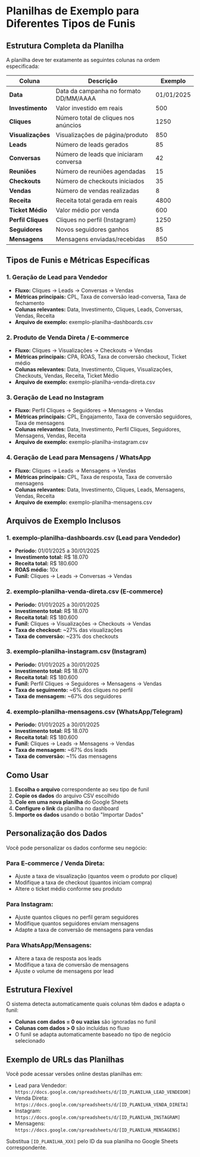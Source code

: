 # Planilhas de Exemplo para Diferentes Tipos de Funis

## Estrutura Completa da Planilha

A planilha deve ter exatamente as seguintes colunas na ordem especificada:

| Coluna | Descrição | Exemplo |
|--------|-----------|---------|
| **Data** | Data da campanha no formato DD/MM/AAAA | 01/01/2025 |
| **Investimento** | Valor investido em reais | 500 |
| **Cliques** | Número total de cliques nos anúncios | 1250 |
| **Visualizações** | Visualizações de página/produto | 850 |
| **Leads** | Número de leads gerados | 85 |
| **Conversas** | Número de leads que iniciaram conversa | 42 |
| **Reuniões** | Número de reuniões agendadas | 15 |
| **Checkouts** | Número de checkouts iniciados | 35 |
| **Vendas** | Número de vendas realizadas | 8 |
| **Receita** | Receita total gerada em reais | 4800 |
| **Ticket Médio** | Valor médio por venda | 600 |
| **Perfil Cliques** | Cliques no perfil (Instagram) | 1250 |
| **Seguidores** | Novos seguidores ganhos | 85 |
| **Mensagens** | Mensagens enviadas/recebidas | 850 |

## Tipos de Funis e Métricas Específicas

### 1. Geração de Lead para Vendedor
- **Fluxo:** Cliques → Leads → Conversas → Vendas
- **Métricas principais:** CPL, Taxa de conversão lead-conversa, Taxa de fechamento
- **Colunas relevantes:** Data, Investimento, Cliques, Leads, Conversas, Vendas, Receita
- **Arquivo de exemplo:** exemplo-planilha-dashboards.csv

### 2. Produto de Venda Direta / E-commerce
- **Fluxo:** Cliques → Visualizações → Checkouts → Vendas
- **Métricas principais:** CPA, ROAS, Taxa de conversão checkout, Ticket médio
- **Colunas relevantes:** Data, Investimento, Cliques, Visualizações, Checkouts, Vendas, Receita, Ticket Médio
- **Arquivo de exemplo:** exemplo-planilha-venda-direta.csv

### 3. Geração de Lead no Instagram
- **Fluxo:** Perfil Cliques → Seguidores → Mensagens → Vendas
- **Métricas principais:** CPL, Engajamento, Taxa de conversão seguidores, Taxa de mensagens
- **Colunas relevantes:** Data, Investimento, Perfil Cliques, Seguidores, Mensagens, Vendas, Receita
- **Arquivo de exemplo:** exemplo-planilha-instagram.csv

### 4. Geração de Lead para Mensagens / WhatsApp
- **Fluxo:** Cliques → Leads → Mensagens → Vendas
- **Métricas principais:** CPL, Taxa de resposta, Taxa de conversão mensagens
- **Colunas relevantes:** Data, Investimento, Cliques, Leads, Mensagens, Vendas, Receita
- **Arquivo de exemplo:** exemplo-planilha-mensagens.csv

## Arquivos de Exemplo Inclusos

### 1. exemplo-planilha-dashboards.csv (Lead para Vendedor)
- **Período:** 01/01/2025 a 30/01/2025
- **Investimento total:** R$ 18.070
- **Receita total:** R$ 180.600
- **ROAS médio:** 10x
- **Funil:** Cliques → Leads → Conversas → Vendas

### 2. exemplo-planilha-venda-direta.csv (E-commerce)
- **Período:** 01/01/2025 a 30/01/2025
- **Investimento total:** R$ 18.070
- **Receita total:** R$ 180.600
- **Funil:** Cliques → Visualizações → Checkouts → Vendas
- **Taxa de checkout:** ~27% das visualizações
- **Taxa de conversão:** ~23% dos checkouts

### 3. exemplo-planilha-instagram.csv (Instagram)
- **Período:** 01/01/2025 a 30/01/2025
- **Investimento total:** R$ 18.070
- **Receita total:** R$ 180.600
- **Funil:** Perfil Cliques → Seguidores → Mensagens → Vendas
- **Taxa de seguimento:** ~6% dos cliques no perfil
- **Taxa de mensagem:** ~67% dos seguidores

### 4. exemplo-planilha-mensagens.csv (WhatsApp/Telegram)
- **Período:** 01/01/2025 a 30/01/2025
- **Investimento total:** R$ 18.070
- **Receita total:** R$ 180.600
- **Funil:** Cliques → Leads → Mensagens → Vendas
- **Taxa de mensagem:** ~67% dos leads
- **Taxa de conversão:** ~1% das mensagens

## Como Usar

1. **Escolha o arquivo** correspondente ao seu tipo de funil
2. **Copie os dados** do arquivo CSV escolhido
3. **Cole em uma nova planilha** do Google Sheets
4. **Configure o link** da planilha no dashboard
5. **Importe os dados** usando o botão "Importar Dados"

## Personalização dos Dados

Você pode personalizar os dados conforme seu negócio:

### Para E-commerce / Venda Direta:
- Ajuste a taxa de visualização (quantos veem o produto por clique)
- Modifique a taxa de checkout (quantos iniciam compra)
- Altere o ticket médio conforme seu produto

### Para Instagram:
- Ajuste quantos cliques no perfil geram seguidores
- Modifique quantos seguidores enviam mensagens
- Adapte a taxa de conversão de mensagens para vendas

### Para WhatsApp/Mensagens:
- Altere a taxa de resposta aos leads
- Modifique a taxa de conversão de mensagens
- Ajuste o volume de mensagens por lead

## Estrutura Flexível

O sistema detecta automaticamente quais colunas têm dados e adapta o funil:
- **Colunas com dados = 0 ou vazias** são ignoradas no funil
- **Colunas com dados > 0** são incluídas no fluxo
- O funil se adapta automaticamente baseado no tipo de negócio selecionado

## Exemplo de URLs das Planilhas

Você pode acessar versões online destas planilhas em:
- Lead para Vendedor: `https://docs.google.com/spreadsheets/d/[ID_PLANILHA_LEAD_VENDEDOR]`
- Venda Direta: `https://docs.google.com/spreadsheets/d/[ID_PLANILHA_VENDA_DIRETA]`
- Instagram: `https://docs.google.com/spreadsheets/d/[ID_PLANILHA_INSTAGRAM]`
- Mensagens: `https://docs.google.com/spreadsheets/d/[ID_PLANILHA_MENSAGENS]`

Substitua `[ID_PLANILHA_XXX]` pelo ID da sua planilha no Google Sheets correspondente.
